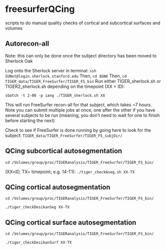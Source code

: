 # freesurferQCing
scripts to do manual quality checks of cortical and subcortical surfaces and volumes

## Autorecon-all ##

Note: this can only be done once the subject directory has been moved to Sherlock Oak

Log onto the Sherlock server in terminal: ```ssh SUNet@login.sherlock.stanford.edu```
Then, ```cd $OAK```
Then, ```cd TIGER_data/TIGER_FreeSurfer/TIGER_FS_bin```
Run either TIGER_sherlock.sh or TIGER2_sherlock.sh depending on the timepoint (XX = ID):
```
sbatch -t 2-00 -p iang ./TIGER_sherlock.sh XX
```
This will run FreeSurfer recon-all for that subject, which takes ~7 hours. Note you can submit multiple jobs at once, one after the other if you have several subjects to be run (meaning, you don’t need to wait for one to finish before starting the next)

Check to see if FreeSurfer is done running by going here to look for the subject: ```TIGER_data/TIGER_FreeSurfer/TIGER_FS_subjDir/```

## QCing subcortical autosegmentation ##

```cd /Volumes/group/proc/TIGERanalysis/TIGER_FreeSurfer/TIGER_FS_bin/```

(XX=ID, TX= timepoint; e.g. 14-T1): ```./tiger_checkAseg.sh XX-TX```

## QCing cortical autosegmentation ##

```cd /Volumes/group/proc/TIGERanalysis/TIGER_FreeSurfer/TIGER_FS_bin/```

```./tiger_checkDesikanSeg XX-TX```

## QCing cortical surface autosegmentation ##

```cd /Volumes/group/proc/TIGERanalysis/TIGER_FreeSurfer/TIGER_FS_bin/```

```./tiger_checkDesikanSurf XX-TX```
